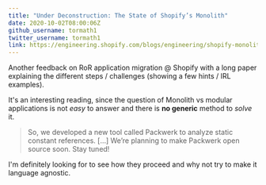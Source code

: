 ```yaml
---
title: "Under Deconstruction: The State of Shopify’s Monolith"
date: 2020-10-02T08:00:06Z
github_username: tormath1
twitter_username: tormath1
link: https://engineering.shopify.com/blogs/engineering/shopify-monolith
---
```

Another feedback on RoR application migration @ Shopify with a long paper explaining the different steps / challenges (showing a few hints / IRL examples).

It's an interesting reading, since the question of Monolith vs modular applications is not _easy_ to answer and there is **no generic** method to _solve_ it. 

> So, we developed a new tool called Packwerk to analyze static constant references. [...] We’re planning to make Packwerk open source soon. Stay tuned!

I'm definitely looking for to see how they proceed and why not try to make it language agnostic. 

